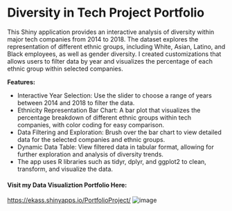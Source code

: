 # Diversity in Tech Project Portfolio

This Shiny application provides an interactive analysis of diversity within major tech companies from 2014 to 2018. The dataset explores the representation of different ethnic groups, including White, Asian, Latino, and Black employees, as well as gender diversity. I created customizations that allows users to filter data by year and visualizes the percentage of each ethnic group within selected companies.

**Features:**
* Interactive Year Selection: Use the slider to choose a range of years between 2014 and 2018 to filter the data.
* Ethnicity Representation Bar Chart: A bar plot that visualizes the percentage breakdown of different ethnic groups within tech companies, with color coding for easy comparison.
* Data Filtering and Exploration: Brush over the bar chart to view detailed data for the selected companies and ethnic groups.
* Dynamic Data Table: View filtered data in tabular format, allowing for further exploration and analysis of diversity trends.
* The app uses R libraries such as tidyr, dplyr, and ggplot2 to clean, transform, and visualize the data.

#### Visit my Data Visualiztion Portfolio Here:
https://ekass.shinyapps.io/PortfolioProject/
![image](https://github.com/user-attachments/assets/c15c5dfc-138c-4069-972a-6799d6b99ed1)
